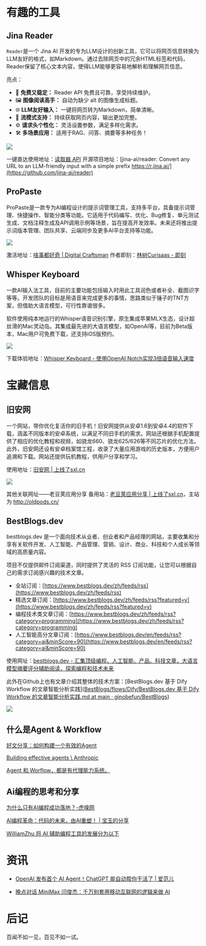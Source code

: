 # 有趣的工具

## Jina Reader

`Reader`是一个 Jina AI 开发的专为LLM设计的创新工具，它可以将网页信息转换为LLM友好的格式，如Markdown。通过去除网页中的冗余HTML标签和代码，Reader保留了核心文本内容，使得LLM能够更容易地解析和理解网页信息。

亮点：
- 🌟 **免费又稳定：** Reader API 免费且可靠，享受持续维护。
- 🖼️ **图像阅读高手：** 自动为缺少 alt 的图像生成标题。
- 🌐 **LLM友好输入：** 一键将网页转为Markdown，简单清晰。
- 🔄 **流模式支持：** 持续获取网页内容，输出更加完整。
- ⚙️ **请求头个性化：** 灵活设置参数，满足多样化需求。
- 🛠️ **多场景应用：** 适用于RAG、问答、摘要等多种任务！

![](https://i.imgur.com/pwRZVMA.png)

一键直达使用地址：[读取器 API](https://jina.ai/reader/)
开源项目地址：[jina-ai/reader: Convert any URL to an LLM-friendly input with a simple prefix https://r.jina.ai/](https://github.com/jina-ai/reader)

## ProPaste

ProPaste是一款专为AI编程设计的提示词管理工具，支持多平台，具备提示词管理、快捷操作、智能分类等功能。它适用于代码编写、优化、Bug修复、单元测试生成、文档注释生成及API调用示例等场景，旨在提高开发效率。未来还将推出提示词版本管理、团队共享、云端同步及更多AI平台支持等功能。

![](https://i.imgur.com/lIOb1FJ.png)

激活地址：[啥事都好奇 | Digital Craftsman](https://curisaas.com/propaste)
作者即刻：[林树Curisaas - 即刻](https://web.okjike.com/u/A5FD4BF3-680C-4199-96D0-0183B2B12F3D)

## Whisper Keyboard

一款AI输入法工具，目前的主要功能包括输入时用此工具润色或者补全、截图识字等等。开发团队的目标是用语音来完成更多的事情，思路类似于锤子的TNT方案，但借助大语言模型，可行性靠谱很多。

软件使用纯本地运行的Whisper语音识别引擎，原生集成苹果MLX生态，设计超丝滑的Mac灵动岛。其集成最先进的大语言模型，如OpenAI等，目前为Beta版本，Mac用户可免费下载，还支持iOS版预约。

![](https://i.imgur.com/IfrQYC5.jpeg)

下载体验地址：[Whisper Keyboard - 使用OpenAI Notch实现3倍语音输入速度](https://whisperkeyboard.app/)

# 宝藏信息

## 旧安网
一个网站，带你优化复活你的旧手机！旧安网提供从安卓1.6到安卓4.4的软件下载，涵盖不同版本的安卓系统，以满足不同旧手机的需求。网站还根据手机配置提供了相应的优化教程和视频，如骁龙660、骁龙625/626等不同芯片的优化方法。此外，旧安网还设有安卓档案馆工程，收录了大量应用游戏的历史版本，方便用户追溯和下载。网站还提供玩机教程，供用户分享和学习。

使用地址：[旧安网 | 上线了sxl.cn](https://oldandroid.mysxl.cn/)

![](https://i.imgur.com/l1M0NAK.png)

其他关联网址——老豆荚应用分享
备用站：[老豆荚应用分享 | 上线了sxl.cn](https://oldpods.mysxl.cn/)，主站为 http://oldpods.cn/

## BestBlogs.dev

bestblogs.dev 是一个面向技术从业者、创业者和产品经理的网站，主要收集和分享有关软件开发、人工智能、产品管理、营销、设计、商业、科技和个人成长等领域的高质量内容。

项目不仅提供邮件订阅渠道，同时提供了灵活的 RSS 订阅功能，让您可以根据自己的需求订阅感兴趣的技术文章。
- 全站订阅：[https://www.bestblogs.dev/zh/feeds/rss](https://www.bestblogs.dev/zh/feeds/rss)
- 精选文章订阅：[https://www.bestblogs.dev/zh/feeds/rss?featured=y](https://www.bestblogs.dev/zh/feeds/rss?featured=y)
- 编程技术类文章订阅：[https://www.bestblogs.dev/zh/feeds/rss?category=programming](https://www.bestblogs.dev/zh/feeds/rss?category=programming)
- 人工智能高分文章订阅：[https://www.bestblogs.dev/en/feeds/rss?category=ai&minScore=90](https://www.bestblogs.dev/en/feeds/rss?category=ai&minScore=90)

使用网址：[bestblogs.dev - 汇集顶级编程、人工智能、产品、科技文章，大语言模型摘要评分辅助阅读，探索编程和技术未来](https://www.bestblogs.dev/)

此外在Github上也有文章介绍其整体的技术方案：[BestBlogs.dev 基于 Dify Workflow 的文章智能分析实践]([BestBlogs/flows/Dify/BestBlogs.dev 基于 Dify Workflow 的文章智能分析实践.md at main · ginobefun/BestBlogs](https://github.com/ginobefun/BestBlogs/blob/main/flows/Dify/BestBlogs.dev%20%E5%9F%BA%E4%BA%8E%20Dify%20Workflow%20%E7%9A%84%E6%96%87%E7%AB%A0%E6%99%BA%E8%83%BD%E5%88%86%E6%9E%90%E5%AE%9E%E8%B7%B5.md#bestblogsdev-%E5%9F%BA%E4%BA%8E-dify-workflow-%E7%9A%84%E6%96%87%E7%AB%A0%E6%99%BA%E8%83%BD%E5%88%86%E6%9E%90%E5%AE%9E%E8%B7%B5))

![](https://i.imgur.com/5LWUlxg.png)

## 什么是Agent & Workflow

[好文分享：如何构建一个有效的Agent ](https://m.okjike.com/originalPosts/678763bd70936a19c3fb7190?s=eyJ1IjoiNTc3N2ExMjg5MDVlODUxMjAwMzhiNTIxIiwiZCI6MX0%3D&utm_source=wechat_session)

[Building effective agents \ Anthropic](https://www.anthropic.com/research/building-effective-agents)

[Agent 和 Worflow，都是有代理能力系统。](https://m.okjike.com/originalPosts/677a55e63e092392c229757d?s=eyJ1IjoiNTc3N2ExMjg5MDVlODUxMjAwMzhiNTIxIiwiZCI6MX0%3D&utm_source=wechat_session)

## Ai编程的思考和分享

[为什么只有AI编程成功落地？-虎嗅网](https://www.huxiu.com/article/3902764.html)

[AI编程革命：代码的未来，由AI重塑！ | 宝玉的分享](https://baoyu.io/blog/ai-programming-revolution)

[WilliamZhu 将 AI 辅助编程工具的发展分为以下](https://m.okjike.com/originalPosts/6783e024b8e0dfdbab014a95?s=eyJ1IjoiNTc3N2ExMjg5MDVlODUxMjAwMzhiNTIxIiwiZCI6MX0%3D&utm_source=wechat_session)

# 资讯

- [OpenAI 发布首个 AI Agent！ChatGPT 能自动帮你干活了 | 爱范儿](https://www.ifanr.com/1612179)

- [晚点对话 MiniMax 闫俊杰：千万别套用移动互联网的逻辑来做 AI](https://mp.weixin.qq.com/s/XGnHruXL3P0s-2TNss0LIg)

# 后记
百闻不如一见，百见不如一试。
